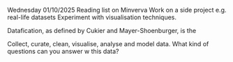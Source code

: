 Wednesday 01/10/2025
Reading list on Minverva
Work on a side project e.g. real-life datasets
	Experiment with visualisation techniques.

Datafication, as defined by Cukier and Mayer-Shoenburger, is the 

Collect, curate, clean, visualise, analyse and model data.
What kind of questions can you answer w this data? 	